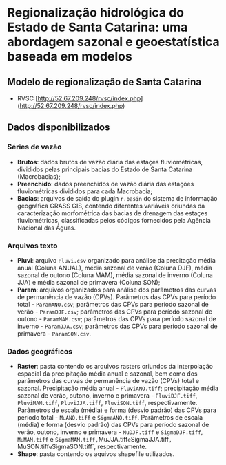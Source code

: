 # Regionalização hidrológica do Estado de Santa Catarina: uma abordagem sazonal e geoestatística baseada em modelos 

## Modelo de regionalização de Santa Catarina
 
  * RVSC [http://52.67.209.248/rvsc/index.php] (http://52.67.209.248/rvsc/index.php)

## Dados disponibilizados

### Séries de vazão
  - **Brutos**: dados brutos de vazão diária das estaçes fluviométricas, divididos pelas principais bacias do Estado de Santa Catarina (Macrobacias);
  - **Preenchido**: dados preenchidos de vazão diária das estações fluviométricas divididos para cada Macrobacia;
  - **Bacias**: arquivos de saída do plugin `r.basin` do sistema de informação geográfica GRASS GIS, contendo diferentes variáveis oriundas da caracterização morfométrica das bacias de drenagem das estaçes fluviométricas, classificadas pelos códigos fornecidos pela Agência Nacional das Águas.
  
### Arquivos texto
  - **Pluvi**: arquivo `Pluvi.csv` organizado para análise da precitação média anual (Coluna ANUAL), média sazonal de verão (Coluna DJF), média sazonal de outono (Coluna MAM), média sazonal de inverno (Coluna JJA) e média sazonal de primavera (Coluna SON);
  - **Param**: arquivos organizados para análise dos parâmetros das curvas de permanência de vazão (CPVs). Parâmetros das CPVs para período total - `ParamANO.csv`; parâmetros das CPVs para período sazonal de verão - `ParamDJF.csv`; parâmetros das CPVs para período sazonal de outono - `ParamMAM.csv`; parâmetros das CPVs para período sazonal de inverno - `ParamJJA.csv`; parâmetros das CPVs para período sazonal de primavera - `ParamSON.csv`.      

### Dados geográficos
  - **Raster**: pasta contendo os arquivos rasters oriundos da interpolação espacial da precipitação média anual e sazonal, bem como dos parâmetros das curvas de permanência de vazão (CPVs) total e sazonal. Precipitação média anual - `PluviANO.tiff`; precipitação média sazonal de verão, outono, inverno e primavera - `PluviDJF.tiff`, `PluviMAM.tiff`, `PluviJJA.tiff`, `PluviSON.tiff`, respectivamente. Parâmetros de escala (média) e forma (desvio padrão) das CPVs para período total - `MuANO.tiff` e `SigmaANO.tiff`. Parâmetros de escala (média) e forma (desvio padrão) das CPVs para período sazonal de verão, outono, inverno e primavera - `MuDJF.tiff` e `SigmaDJF.tiff`, `MuMAM.tiff` e `SigmaMAM.tiff,`MuJJA.tiff` e `SigmaJJA.tiff`, `MuSON.tiff` e `SigmaSON.tiff`, respectivamente.
  - **Shape**: pasta contendo os aquivos shapefile utilizados. 
